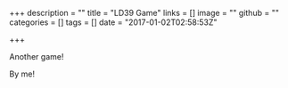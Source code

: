 +++
description = ""
title = "LD39 Game"
links = []
image = ""
github = ""
categories = []
tags = []
date = "2017-01-02T02:58:53Z"

+++

Another game!

By me!